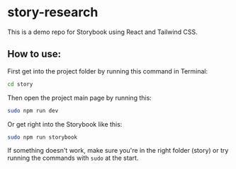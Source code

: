 # story-research

This is a demo repo for Storybook using React and Tailwind CSS.

## How to use:

First get into the project folder by running this command in Terminal:
```bash
cd story
```

Then open the project main page by running this:
```bash
sudo npm run dev
```

Or get right into the Storybook like this:
```bash
sudo npm run storybook
```

If something doesn't work, make sure you're in the right folder (story) or try running the commands with ```sudo``` at the start.